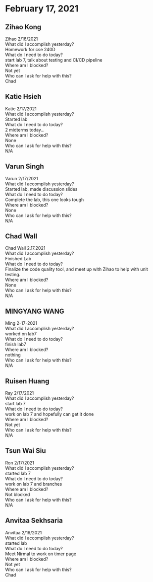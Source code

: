 # February 17, 2021

## Zihao Kong
Zihao 2/16/2021\
 What did I accomplish yesterday?\
Homework for cse 240D\
 What do I need to do today?\
start lab 7, talk about testing and CI/CD pipeline\
 Where am I blocked?\
Not yet\
 Who can I ask for help with this?\
Chad

## Katie Hsieh
Katie 2/17/2021\
What did I accomplish yesterday?\
Started lab\
What do I need to do today?\
2 midterms today…\
Where am I blocked?\
None\
Who can I ask for help with this?\
N/A

## Varun Singh
Varun 2/17/2021\
What did I accomplish yesterday?\
Started lab, made discussion slides\
What do I need to do today?\
Complete the lab, this one looks tough\
Where am I blocked?\
None\
Who can I ask for help with this?\
N/A

## Chad Wall
Chad Wall 2.17.2021\
What did I accomplish yesterday?\
Finished Lab\
What do I need to do today?\
Finalize the code quality tool, and meet up with Zihao to help with unit testing.\
Where am I blocked?\
None\
Who can I ask for help with this?\
N/A

## MINGYANG WANG
Ming 2-17-2021\
 What did I accomplish yesterday?\
worked on lab7\
 What do I need to do today?\
finish lab7\
 Where am I blocked?\
nothing\
 Who can I ask for help with this?\
N/A 

## Ruisen Huang
Ray 2/17/2021\
 What did I accomplish yesterday?\
start lab 7\
 What do I need to do today?\
work on lab 7 and hopefully can get it done\
 Where am I blocked?\
Not yet\
 Who can I ask for help with this?\
N/A

## Tsun Wai Siu
Ron 2/17/2021\
  What did I accomplish yesterday?\
started lab 7\
  What do I need to do today?\
work on lab 7 and branches\
  Where am I blocked?\
Not blocked\
  Who can I ask for help with this?\
N/A

## Anvitaa Sekhsaria
Anvitaa 2/16/2021\
 What did I accomplish yesterday?\
started lab\
 What do I need to do today?\
Meet Nirmal to work on timer page\
 Where am I blocked?\
Not yet\
 Who can I ask for help with this?\
Chad